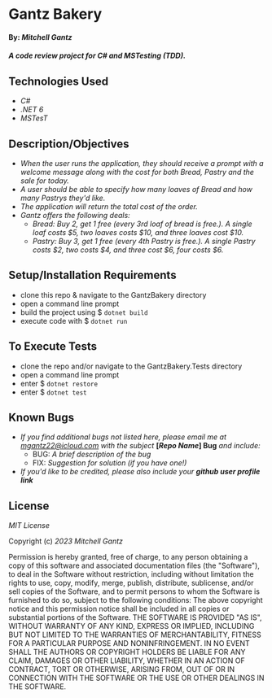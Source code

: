 # Gantz Bakery


#### By: _Mitchell Gantz_

#### _A code review project for C# and MSTesting (TDD)._

## Technologies Used

- _C#_
- _.NET 6_
- _MSTesT_

## Description/Objectives

- _When the user runs the application, they should receive a prompt with a welcome message along with the cost for both Bread, Pastry and the sale for today._
- _A user should be able to specify how many loaves of Bread and how many Pastrys they'd like._
- _The application will return the total cost of the order._
- _Gantz offers the following deals:_
  - _Bread: Buy 2, get 1 free (every 3rd loaf of bread is free.). A single loaf costs $5, two loaves costs $10, and three loaves cost $10._
  - _Pastry: Buy 3, get 1 free (every 4th Pastry is free.). A single Pastry costs $2, two costs $4, and three cost $6, four costs $6._

## Setup/Installation Requirements 

* clone this repo & navigate to the GantzBakery directory
* open a command line prompt
* build the project using $ `dotnet build`
* execute code with $ `dotnet run`

## To Execute Tests

* clone the repo and/or navigate to the GantzBakery.Tests directory
* open a command line prompt
* enter $ `dotnet restore`
* enter $ `dotnet test`

## Known Bugs

- _If you find additional bugs not listed here, please email me at mgantz22@icloud.com with the subject_ **[_Repo Name_] Bug** _and include:_
  - BUG: _A brief description of the bug_
  - FIX: _Suggestion for solution (if you have one!)_
- _If you'd like to be credited, please also include your_ **_github user profile link_**

## License

_MIT License_

Copyright (c) _2023_  _Mitchell Gantz_

Permission is hereby granted, free of charge, to any person obtaining a copy
of this software and associated documentation files (the "Software"), to deal
in the Software without restriction, including without limitation the rights
to use, copy, modify, merge, publish, distribute, sublicense, and/or sell
copies of the Software, and to permit persons to whom the Software is
furnished to do so, subject to the following conditions:
The above copyright notice and this permission notice shall be included in all
copies or substantial portions of the Software.
THE SOFTWARE IS PROVIDED "AS IS", WITHOUT WARRANTY OF ANY KIND, EXPRESS OR IMPLIED, 
INCLUDING BUT NOT LIMITED TO THE WARRANTIES OF MERCHANTABILITY, FITNESS FOR A PARTICULAR 
PURPOSE AND NONINFRINGEMENT. IN NO EVENT SHALL THE AUTHORS OR COPYRIGHT HOLDERS 
BE LIABLE FOR ANY CLAIM, DAMAGES OR OTHER LIABILITY, WHETHER IN AN ACTION OF CONTRACT,
TORT OR OTHERWISE, ARISING FROM, OUT OF OR IN CONNECTION WITH THE SOFTWARE OR THE USE
OR OTHER DEALINGS IN THE SOFTWARE.